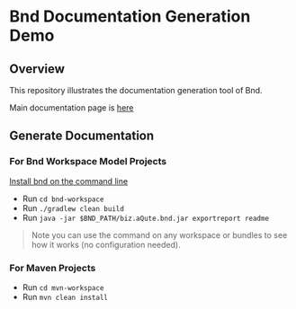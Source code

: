 # Bnd Documentation Generation Demo

## Overview

This repository illustrates the documentation generation tool of Bnd. 

Main documentation page is [here](https://bnd.bndtools.org/chapters/395-generating-documentation.html)

## Generate Documentation

### For Bnd Workspace Model Projects

[Install bnd on the command line](https://github.com/bndtools/bnd/wiki/Install-bnd-on-the-command-line)

* Run `cd bnd-workspace`
* Run `./gradlew clean build`
* Run `java -jar $BND_PATH/biz.aQute.bnd.jar exportreport readme`

> Note you can use the command on any workspace or bundles to see how it works (no configuration needed).

### For Maven Projects

* Run `cd mvn-workspace`
* Run `mvn clean install`

